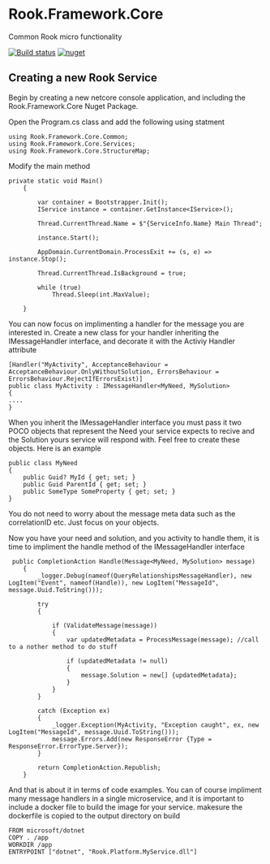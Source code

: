 # Rook.Framework.Core
Common Rook micro functionality

[![Build status](https://travis-ci.org/rookframework/Rook.Framework.Core.svg?branch=master)](https://travis-ci.org/rookframework/Rook.Framework.Core)
[![nuget](https://img.shields.io/nuget/v/Rook.Framework.Core.svg)](https://www.nuget.org/packages/Rook.Framework.Core/)

## Creating a new Rook Service
  
Begin by creating a new netcore console application, and including the Rook.Framework.Core Nuget Package. 

Open the Program.cs class and add the following using statment

    using Rook.Framework.Core.Common;
    using Rook.Framework.Core.Services;
    using Rook.Framework.Core.StructureMap;

Modify the main method

    private static void Main()
        {
            
            var container = Bootstrapper.Init();
            IService instance = container.GetInstance<IService>();

            Thread.CurrentThread.Name = $"{ServiceInfo.Name} Main Thread";

            instance.Start();

            AppDomain.CurrentDomain.ProcessExit += (s, e) => instance.Stop();

            Thread.CurrentThread.IsBackground = true;
            
            while (true)
                Thread.Sleep(int.MaxValue);
            
        }
        
You can now focus on implimenting a handler for the message you are interested in. Create a new class for your handler inheriting the IMessageHandler interface, and decorate it with the Activiy Handler attribute

    [Handler("MyActivity", AcceptanceBehaviour = AcceptanceBehaviour.OnlyWithoutSolution, ErrorsBehaviour = ErrorsBehaviour.RejectIfErrorsExist)]
    public class MyActivity : IMessageHandler<MyNeed, MySolution>
    {
    ....
    }

When you inherit the IMessageHandler interface you must pass it two POCO objects that represent the Need your service expects to recive and the Solution yours service will respond with. Feel free to create these objects. Here is an example 

    public class MyNeed
    {
        public Guid? MyId { get; set; }
        public Guid ParentId { get; set; }
        public SomeType SomeProperty { get; set; }
    }

You do not need to worry about the message meta data such as the correlationID etc. Just focus on your objects.   

Now you have your need and solution, and you activity to handle them, it is time to impliment the handle method of the IMessageHandler interface

     public CompletionAction Handle(Message<MyNeed, MySolution> message)
        {
            _logger.Debug(nameof(QueryRelationshipsMessageHandler), new LogItem("Event", nameof(Handle)), new LogItem("MessageId", message.Uuid.ToString()));
            
            try
            {

                if (ValidateMessage(message))
                {
                    var updatedMetadata = ProcessMessage(message); //call to a nother method to do stuff

                    if (updatedMetadata != null)
                    {
                        message.Solution = new[] {updatedMetadata};
                    }
                }
            }
            
            catch (Exception ex)
            {
                _logger.Exception(MyActivity, "Exception caught", ex, new LogItem("MessageId", message.Uuid.ToString()));
                message.Errors.Add(new ResponseError {Type = ResponseError.ErrorType.Server});
            }

            return CompletionAction.Republish;
        }
        
And that is about it in terms of code examples. You can of course impliment many message handlers in a single microservice, and it is important to include a docker file to build the image for your service. makesure the dockerfile is copied to the output directory on build 

    FROM microsoft/dotnet
    COPY . /app
    WORKDIR /app
    ENTRYPOINT ["dotnet", "Rook.Platform.MyService.dll"]

